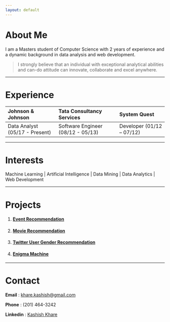 ```yaml
---
layout: default
---
```

# [](#header-1)About Me

I am a Masters student of Computer Science with 2 years of experience and a dynamic background in data analysis and web development.
 
>I strongly believe that an individual with exceptional analytical abilities and can-do attitude can innovate, collaborate and excel anywhere.
 
* * *

# [](#header-1)Experience

| Johnson & Johnson              | Tata Consultancy Services         | System Quest               |
|:-------------------------------|:----------------------------------|:---------------------------|
| Data Analyst (05/17 - Present) | Software Engineer (08/12 - 05/13) | Developer  (01/12 – 07/12) |
  
   
* * *

# [](#header-1)Interests
 
Machine Learning   |   Artificial Intelligence   |   Data Mining   |   Data Analytics   |   Web Development
* * *

# [](#header-1)Projects

1. #### [](#header-2)[Event Recommendation](https://github.com/kashishkhare/kashishkhare.github.io/tree/EventRecommendation) 

2. #### [](#header-2)[Movie Recommendation](https://github.com/kashishkhare/kashishkhare.github.io/tree/Movie-Recommendation)

3. #### [](#header-2) [Twitter User Gender Recommendation](https://github.com/kashishkhare/kashishkhare.github.io/tree/Twitter-User-Gender-Prediction)

4. #### [](#header-2) [Enigma Machine](https://github.com/kashishkhare/kashishkhare.github.io/tree/Enigma-Machi)


 
* * *

# [](#header-1)Contact

**Email**       : [khare.kashish@gmail.com](mailto:khare.kashish@gmail.com)

**Phone**       : (201) 464-3242

**Linkedin**    : [Kashish Khare](http://www.linkedin.com/in/kashishkhare) 
	
